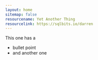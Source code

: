 ```yaml
---
layout: home
sitemap: false
resourcename: Yet Another Thing
resourcelink: https://sqlbits.io/darren
---
```

This one has a
- bullet point
- and another one